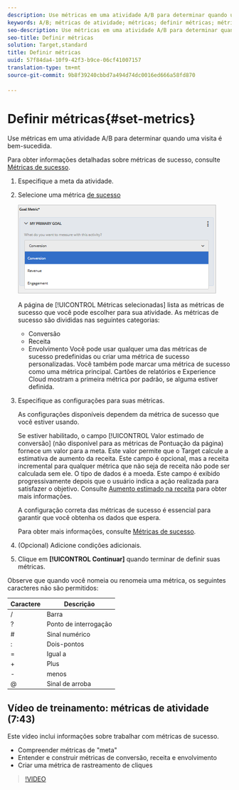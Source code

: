 ```yaml
---
description: Use métricas em uma atividade A/B para determinar quando uma visita é bem-sucedida.
keywords: A/B; métricas de atividade; métricas; definir métricas; métrica de objetivo; configurações de atividade; métrica de sucesso; conversão; receita; envolvimento
seo-description: Use métricas em uma atividade A/B para determinar quando uma visita é bem-sucedida.
seo-title: Definir métricas
solution: Target,standard
title: Definir métricas
uuid: 57f84da4-10f9-42f3-b9ce-06cf41007157
translation-type: tm+mt
source-git-commit: 9b8f39240cbbd7a494d74dc0016ed666a58fd870

---
```



# Definir métricas{#set-metrics}

Use métricas em uma atividade A/B para determinar quando uma visita é bem-sucedida.

Para obter informações detalhadas sobre métricas de sucesso, consulte [Métricas de sucesso](../../../c-activities/r-success-metrics/success-metrics.md#reference_D011575C85DA48E989A244593D9B9924).

1. Especifique a meta da atividade.
1. Selecione uma métrica [de sucesso](../../../c-activities/r-success-metrics/success-metrics.md#reference_D011575C85DA48E989A244593D9B9924)

   ![](assets/ab_metrics.png)

   A página de [!UICONTROL Métricas selecionadas] lista as métricas de sucesso que você pode escolher para sua atividade. As métricas de sucesso são divididas nas seguintes categorias:

   * Conversão
   * Receita
   * Envolvimento
   Você pode usar qualquer uma das métricas de sucesso predefinidas ou criar uma métrica de sucesso personalizadas. Você também pode marcar uma métrica de sucesso como uma métrica principal. Cartões de relatórios e Experience Cloud mostram a primeira métrica por padrão, se alguma estiver definida.
1. Especifique as configurações para suas métricas.

   As configurações disponíveis dependem da métrica de sucesso que você estiver usando.

   Se estiver habilitado, o campo [!UICONTROL Valor estimado de conversão] (não disponível para as métricas de Pontuação da página) fornece um valor para a meta. Este valor permite que o Target calcule a estimativa de aumento da receita. Este campo é opcional, mas a receita incremental para qualquer métrica que não seja de receita não pode ser calculada sem ele. O tipo de dados é a moeda. Este campo é exibido progressivamente depois que o usuário indica a ação realizada para satisfazer o objetivo. Consulte [Aumento estimado na receita](../../../administrating-target/r-target-account-preferences/estimating-lift-in-revenue.md#concept_32F875D8F91349CE86AF391F65BEAEEE) para obter mais informações.

   A configuração correta das métricas de sucesso é essencial para garantir que você obtenha os dados que espera.

   Para obter mais informações, consulte [Métricas de sucesso](../../../c-activities/r-success-metrics/success-metrics.md#reference_D011575C85DA48E989A244593D9B9924).
1. (Opcional) Adicione condições adicionais.
1. Clique em **[!UICONTROL Continuar]** quando terminar de definir suas métricas.

Observe que quando você nomeia ou renomeia uma métrica, os seguintes caracteres não são permitidos:

| Caractere | Descrição |
|--- |--- |
| / | Barra |
| ? | Ponto de interrogação |
| # | Sinal numérico |
| : | Dois-pontos |
| = | Igual a |
| + | Plus |
| - | menos |
| @ | Sinal de arroba |

## Vídeo de treinamento: métricas de atividade (7:43)

Este vídeo inclui informações sobre trabalhar com métricas de sucesso.

* Compreender métricas de &quot;meta&quot;
* Entender e construir métricas de conversão, receita e envolvimento
* Criar uma métrica de rastreamento de cliques

>[!VIDEO](https://video.tv.adobe.com/v/17380)
